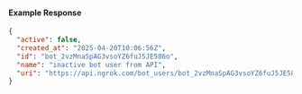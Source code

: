 <!-- Code generated for API Clients. DO NOT EDIT. -->
#### Example Response
```json
{
  "active": false,
  "created_at": "2025-04-20T10:06:56Z",
  "id": "bot_2vzMnaSpAG3vsoYZ6fuJ5JE586o",
  "name": "inactive bot user from API",
  "uri": "https://api.ngrok.com/bot_users/bot_2vzMnaSpAG3vsoYZ6fuJ5JE586o"
}
